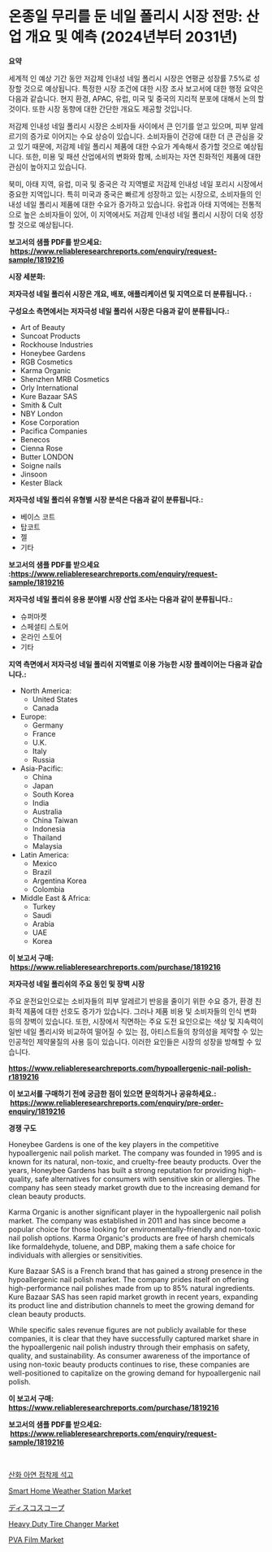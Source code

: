 <p><h1>온종일 무리를 둔 네일 폴리시 시장 전망: 산업 개요 및 예측 (2024년부터 2031년)</h1></p><p><strong>요약</strong></p>
<p><p>세계적 인 예상 기간 동안 저감제 인내성 네일 폴리시 시장은 연평균 성장률 7.5%로 성장할 것으로 예상됩니다. 특정한 시장 조건에 대한 시장 조사 보고서에 대한 행정 요약은 다음과 같습니다. 현지 환경, APAC, 유럽, 미국 및 중국의 지리적 분포에 대해서 논의 할 것이다. 또한 시장 동향에 대한 간단한 개요도 제공할 것입니다.</p><p>저감제 인내성 네일 폴리시 시장은 소비자들 사이에서 큰 인기를 얻고 있으며, 피부 알레르기의 증가로 이어지는 수요 상승이 있습니다. 소비자들이 건강에 대한 더 큰 관심을 갖고 있기 때문에, 저감제 네일 폴리시 제품에 대한 수요가 계속해서 증가할 것으로 예상됩니다. 또한, 미용 및 패션 산업에서의 변화와 함께, 소비자는 자연 친화적인 제품에 대한 관심이 높아지고 있습니다.</p><p>북미, 아태 지역, 유럽, 미국 및 중국은 각 지역별로 저감제 인내성 네일 포리시 시장에서 중요한 지역입니다. 특히 미국과 중국은 빠르게 성장하고 있는 시장으로, 소비자들의 인내성 네일 폴리시 제품에 대한 수요가 증가하고 있습니다. 유럽과 아태 지역에는 전통적으로 높은 소비자들이 있어, 이 지역에서도 저감제 인내성 네일 폴리시 시장이 더욱 성장할 것으로 예상됩니다.</p></p>
<p><strong>보고서의 샘플 PDF를 받으세요: &nbsp;<a href="https://www.reliableresearchreports.com/enquiry/request-sample/1819216">https://www.reliableresearchreports.com/enquiry/request-sample/1819216</a></strong></p>
<p><strong>시장 세분화:</strong></p>
<p><strong> 저자극성 네일 폴리쉬 시장은 개요, 배포, 애플리케이션 및 지역으로 더 분류됩니다. :</strong></p>
<p><strong>구성요소 측면에서는 저자극성 네일 폴리쉬 시장은 다음과 같이 분류됩니다.:</strong></p>
<p><ul><li>Art of Beauty</li><li>Suncoat Products</li><li>Rockhouse Industries</li><li>Honeybee Gardens</li><li>RGB Cosmetics</li><li>Karma Organic</li><li>Shenzhen MRB Cosmetics</li><li>Orly International</li><li>Kure Bazaar SAS</li><li>Smith & Cult</li><li>NBY London</li><li>Kose Corporation</li><li>Pacifica Companies</li><li>Benecos</li><li>Cienna Rose</li><li>Butter LONDON</li><li>Soigne nails</li><li>Jinsoon</li><li>Kester Black</li></ul></p>
<p><strong> 저자극성 네일 폴리쉬 유형별 시장 분석은 다음과 같이 분류됩니다.:</strong></p>
<p><ul><li>베이스 코트</li><li>탑코트</li><li>젤</li><li>기타</li></ul></p>
<p><strong>보고서의 샘플 PDF를 받으세요 :<a href="https://www.reliableresearchreports.com/enquiry/request-sample/1819216">https://www.reliableresearchreports.com/enquiry/request-sample/1819216</a></strong></p>
<p><strong> 저자극성 네일 폴리쉬 응용 분야별 시장 산업 조사는 다음과 같이 분류됩니다.:</strong></p>
<p><ul><li>슈퍼마켓</li><li>스페셜티 스토어</li><li>온라인 스토어</li><li>기타</li></ul></p>
<p><strong>지역 측면에서 저자극성 네일 폴리쉬 지역별로 이용 가능한 시장 플레이어는 다음과 같습니다.:</strong></p>
<p><ul>
    <li>
        North America:
        <ul>
            <li>United States</li>
            <li>Canada</li>
        </ul>
    </li>
    <li>
        Europe:
        <ul>
            <li>Germany</li>
            <li>France</li>
            <li>U.K.</li>
            <li>Italy</li>
            <li>Russia</li>
        </ul>
    </li>
    <li>
        Asia-Pacific:
        <ul>
            <li>China</li>
            <li>Japan</li>
            <li>South Korea</li>
            <li>India</li>
            <li>Australia</li>
            <li>China Taiwan</li>
            <li>Indonesia</li>
            <li>Thailand</li>
            <li>Malaysia</li>
        </ul>
    </li>
    <li>
        Latin America:
        <ul>
            <li>Mexico</li>
            <li>Brazil</li>
            <li>Argentina Korea</li>
            <li>Colombia</li>
        </ul>
    </li>
    <li>
        Middle East & Africa:
        <ul>
            <li>Turkey</li>
            <li>Saudi</li>
            <li>Arabia</li>
            <li>UAE</li>
            <li>Korea</li>
        </ul>
    </li>
    </ul></p>
<p><strong>이 보고서 구매: &nbsp;<a href="https://www.reliableresearchreports.com/purchase/1819216">https://www.reliableresearchreports.com/purchase/1819216</a></strong></p>
<p><strong>저자극성 네일 폴리쉬의 주요 동인 및 장벽 시장</strong></p>
<p><p>주요 운전요인으로는 소비자들의 피부 알레르기 반응을 줄이기 위한 수요 증가, 환경 친화적 제품에 대한 선호도 증가가 있습니다. 그러나 제품 비용 및 소비자들의 인식 변화 등의 장벽이 있습니다. 또한, 시장에서 직면하는 주요 도전 요인으로는 색상 및 지속력이 일반 네일 폴리시와 비교하여 떨어질 수 있는 점, 아티스트들의 창의성을 제약할 수 있는 인공적인 제약물질의 사용 등이 있습니다. 이러한 요인들은 시장의 성장을 방해할 수 있습니다.</p></p>
<p><strong><a href="https://www.reliableresearchreports.com/hypoallergenic-nail-polish-r1819216">https://www.reliableresearchreports.com/hypoallergenic-nail-polish-r1819216</a></strong></p>
<p><strong>이 보고서를 구매하기 전에 궁금한 점이 있으면 문의하거나 공유하세요.: &nbsp;<a href="https://www.reliableresearchreports.com/enquiry/pre-order-enquiry/1819216">https://www.reliableresearchreports.com/enquiry/pre-order-enquiry/1819216</a></strong></p>
<p><strong>경쟁 구도</strong></p>
<p><p>Honeybee Gardens is one of the key players in the competitive hypoallergenic nail polish market. The company was founded in 1995 and is known for its natural, non-toxic, and cruelty-free beauty products. Over the years, Honeybee Gardens has built a strong reputation for providing high-quality, safe alternatives for consumers with sensitive skin or allergies. The company has seen steady market growth due to the increasing demand for clean beauty products.</p><p>Karma Organic is another significant player in the hypoallergenic nail polish market. The company was established in 2011 and has since become a popular choice for those looking for environmentally-friendly and non-toxic nail polish options. Karma Organic's products are free of harsh chemicals like formaldehyde, toluene, and DBP, making them a safe choice for individuals with allergies or sensitivities.</p><p>Kure Bazaar SAS is a French brand that has gained a strong presence in the hypoallergenic nail polish market. The company prides itself on offering high-performance nail polishes made from up to 85% natural ingredients. Kure Bazaar SAS has seen rapid market growth in recent years, expanding its product line and distribution channels to meet the growing demand for clean beauty products.</p><p>While specific sales revenue figures are not publicly available for these companies, it is clear that they have successfully captured market share in the hypoallergenic nail polish industry through their emphasis on safety, quality, and sustainability. As consumer awareness of the importance of using non-toxic beauty products continues to rise, these companies are well-positioned to capitalize on the growing demand for hypoallergenic nail polish.</p></p>
<p><strong>이 보고서 구매: &nbsp; <a href="https://www.reliableresearchreports.com/purchase/1819216">https://www.reliableresearchreports.com/purchase/1819216</a></strong></p>
<p><strong>보고서의 샘플 PDF를 받으세요: &nbsp;<a href="https://www.reliableresearchreports.com/enquiry/request-sample/1819216">https://www.reliableresearchreports.com/enquiry/request-sample/1819216</a></strong><strong></strong></p>
<p>&nbsp;</p>
<p><p><a href="https://medium.com/@estelwisozk1/%EC%95%84%EC%97%B0-%EC%82%B0%ED%99%94%EB%AC%BC-%EC%A0%91%EC%B0%A9-%ED%8F%AC%EB%B0%95-%EC%8B%9C%EC%9E%A5-%EB%A9%94%ED%8A%B8%EB%A6%AD%EC%8A%A4-%ED%95%B4%EB%8F%85-%EC%8B%9C%EC%9E%A5-%EC%A0%90%EC%9C%A0%EC%9C%A8-%ED%8A%B8%EB%A0%8C%EB%93%9C-%EB%B0%8F-%EC%84%B1%EC%9E%A5-%ED%8C%A8%ED%84%B4-df6c0486cbc9">산화 아연 접착제 석고</a></p><p><a href="https://github.com/wwwkeltoum/Market-Research-Report-List-2/blob/main/smart-home-weather-station-market.md">Smart Home Weather Station Market</a></p><p><a href="https://github.com/nemesis2824/Market-Research-Report-List-1/blob/main/931737332428.md">ディスコスコープ</a></p><p><a href="https://view.publitas.com/reportprime-1/heavy-duty-tire-changer-market-analysis-its-cagr-market-segmentation-and-global-industry-overview/">Heavy Duty Tire Changer Market</a></p><p><a href="https://issuu.com/reportprime-2/docs/pva-film-market-size-2030.pptx">PVA Film Market</a></p></p>